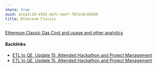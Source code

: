 ```yaml
---
share: true
uuid: acea1c18-e502-4a7c-bee7-76fac0c03bd0
title: Ethereum Classic
---
```

[Ethereum Classic Gas Cost and usage and other analytics](https://explorer.bitquery.io/ethclassic/gas)

#### Backlinks

* [ETL to QE, Update 15, Attended Hackathon and Project Management](/9949cc79-681a-4ec8-a963-538958be3ec1)
* [ETL to QE, Update 15, Attended Hackathon and Project Management](/9949cc79-681a-4ec8-a963-538958be3ec1)
